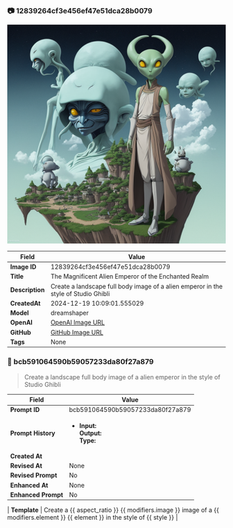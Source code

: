 

### 📷 12839264cf3e456ef47e51dca28b0079 


![data.id](./12839264cf3e456ef47e51dca28b0079.jpg)


| Field          | Value                                                                                                                     |
|----------------|---------------------------------------------------------------------------------------------------------------------------|
| **Image ID**             | 12839264cf3e456ef47e51dca28b0079                                                                                                             |
| **Title**           | The Magnificent Alien Emperor of the Enchanted Realm                                                                                                       |
| **Description**           | Create a landscape full body image of a alien emperor in the style of Studio Ghibli                                                                                                       |
| **CreatedAt**        | 2024-12-19 10:09:01.555029                                                                                                        |
| **Model**        | dreamshaper                                                                                                        |
| **OpenAI**         | [OpenAI Image URL](http://192.168.1.85:8081/generated-images/b642870893166.png)                                                                                |
| **GitHub**         | [GitHub Image URL](https://raw.githubusercontent.com/Caneta-Silva/weeb/refs/heads/main/images/12839264cf3e456ef47e51dca28b0079/12839264cf3e456ef47e51dca28b0079.jpg)                                                                                |
| **Tags**       | None                                                                                                                   |

### 📜 bcb591064590b59057233da80f27a879

> Create a landscape full body image of a alien emperor in the style of Studio Ghibli

| Field          | Value                                                                                                                                                                      |
|----------------|----------------------------------------------------------------------------------------------------------------------------------------------------------------------------|
| **Prompt ID**  | bcb591064590b59057233da80f27a879                                                                                                                                                            |
| **Prompt History** | <ul><li>**Input:**  <br> **Output:**  <br> **Type:** </li></ul> |
| **Created At** |                                                                                                                                                    |
| **Revised At** | None                                                                                                                                                   |
| **Revised Prompt** | No                                                                                                                                                                      |
| **Enhanced At** | None                                                                                                                                                  |
| **Enhanced Prompt** | No                                                                                                                                                                    |

| **Template**   | Create a {{ aspect_ratio }} {{ modifiers.image }} image of a {{ modifiers.element }} {{ element }} in the style of {{ style }}                                                                                                                                           |


